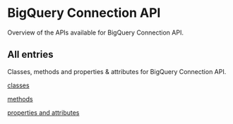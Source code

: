 [
This is a templated file. Adding content to this file may result in it being
reverted. Instead, if you want to place additional content, create an
"overview_content.md" file in `docs/` directory. The Sphinx tool will
pick up on the content and merge the content.
]: #

# BigQuery Connection API

Overview of the APIs available for BigQuery Connection API.

## All entries

Classes, methods and properties & attributes for
BigQuery Connection API.

[classes](https://cloud.google.com/python/docs/reference/bigqueryconnection/latest/summary_class.html)

[methods](https://cloud.google.com/python/docs/reference/bigqueryconnection/latest/summary_method.html)

[properties and
attributes](https://cloud.google.com/python/docs/reference/bigqueryconnection/latest/summary_property.html)
